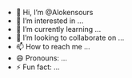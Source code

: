 - 👋 Hi, I’m @Alokensours
- 👀 I’m interested in ...
- 🌱 I’m currently learning ...
- 💞️ I’m looking to collaborate on ...
- 📫 How to reach me ...
- 😄 Pronouns: ...
- ⚡ Fun fact: ...

<!---
Alokensours/Alokensours is a ✨ special ✨ repository because its `README.md` (this file) appears on your GitHub profile.
You can click the Preview link to take a look at your changes.
--->
